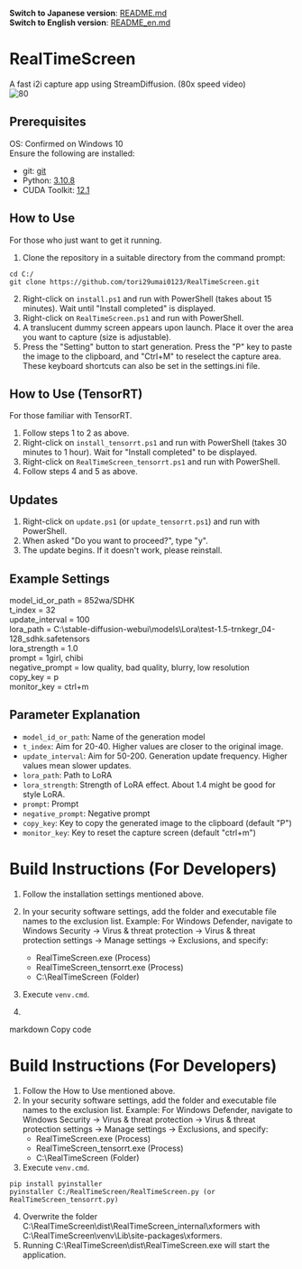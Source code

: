 **Switch to Japanese version**: [README.md](README.md)  
**Switch to English version**: [README_en.md](README_en.md)

# RealTimeScreen
A fast i2i capture app using StreamDiffusion. (80x speed video)  <br>
![80](https://github.com/tori29umai0123/RealTimeScreen/assets/72191117/b218f707-a339-4594-8e70-2a1e2b26e80b)<br>

## Prerequisites
OS: Confirmed on Windows 10  <br>
Ensure the following are installed:  <br>
- git: [git](https://git-scm.com/downloads)<br>
- Python: [3.10.8](https://www.python.org/downloads/release/python-3810/)<br>
- CUDA Toolkit: [12.1](https://developer.nvidia.com/cuda-12-1-0-download-archive)<br>

## How to Use
For those who just want to get it running.<br>

1. Clone the repository in a suitable directory from the command prompt:<br>

```
cd C:/
git clone https://github.com/tori29umai0123/RealTimeScreen.git
```
2. Right-click on `install.ps1` and run with PowerShell (takes about 15 minutes). Wait until "Install completed" is displayed.<br>
3. Right-click on `RealTimeScreen.ps1` and run with PowerShell.<br>
4. A translucent dummy screen appears upon launch. Place it over the area you want to capture (size is adjustable).<br>
5. Press the "Setting" button to start generation. Press the "P" key to paste the image to the clipboard, and "Ctrl+M" to reselect the capture area. These keyboard shortcuts can also be set in the settings.ini file.<br>

## How to Use (TensorRT)
For those familiar with TensorRT. <br>

1. Follow steps 1 to 2 as above.<br>
2. Right-click on `install_tensorrt.ps1` and run with PowerShell (takes 30 minutes to 1 hour). Wait for "Install completed" to be displayed.<br>
3. Right-click on `RealTimeScreen_tensorrt.ps1` and run with PowerShell.<br>
4. Follow steps 4 and 5 as above.

## Updates
1. Right-click on `update.ps1` (or `update_tensorrt.ps1`) and run with PowerShell.<br>
2. When asked "Do you want to proceed?", type "y".<br>
3. The update begins. If it doesn't work, please reinstall.

## Example Settings

model_id_or_path = 852wa/SDHK<br>
t_index = 32<br>
update_interval = 100<br>
lora_path = C:\stable-diffusion-webui\models\Lora\test-1.5-trnkegr_04-128_sdhk.safetensors<br>
lora_strength = 1.0<br>
prompt = 1girl, chibi<br>
negative_prompt = low quality, bad quality, blurry, low resolution<br>
copy_key = p<br>
monitor_key = ctrl+m


## Parameter Explanation
- `model_id_or_path`: Name of the generation model
- `t_index`: Aim for 20-40. Higher values are closer to the original image.
- `update_interval`: Aim for 50-200. Generation update frequency. Higher values mean slower updates.
- `lora_path`: Path to LoRA
- `lora_strength`: Strength of LoRA effect. About 1.4 might be good for style LoRA.
- `prompt`: Prompt
- `negative_prompt`: Negative prompt
- `copy_key`: Key to copy the generated image to the clipboard (default "P")
- `monitor_key`: Key to reset the capture screen (default "ctrl+m")

# Build Instructions (For Developers)
1. Follow the installation settings mentioned above.
2. In your security software settings, add the folder and executable file names to the exclusion list. 
   Example: For Windows Defender, navigate to Windows Security → Virus & threat protection → Virus & threat protection settings → Manage settings → Exclusions, and specify:
   - RealTimeScreen.exe (Process)
   - RealTimeScreen_tensorrt.exe (Process)
   - C:\RealTimeScreen (Folder)

3. Execute `venv.cmd`.
4. 
markdown
Copy code
# Build Instructions (For Developers)

1. Follow the How to Use mentioned above.
2. In your security software settings, add the folder and executable file names to the exclusion list. 
   Example: For Windows Defender, navigate to Windows Security → Virus & threat protection → Virus & threat protection settings → Manage settings → Exclusions, and specify:
   - RealTimeScreen.exe (Process)
   - RealTimeScreen_tensorrt.exe (Process)
   - C:\RealTimeScreen (Folder)
3. Execute `venv.cmd`.
```
pip install pyinstaller
pyinstaller C:/RealTimeScreen/RealTimeScreen.py (or RealTimeScreen_tensorrt.py)
```
4. Overwrite the folder C:\RealTimeScreen\dist\RealTimeScreen\_internal\xformers with C:\RealTimeScreen\venv\Lib\site-packages\xformers.
5. Running C:\RealTimeScreen\dist\RealTimeScreen.exe will start the application.
